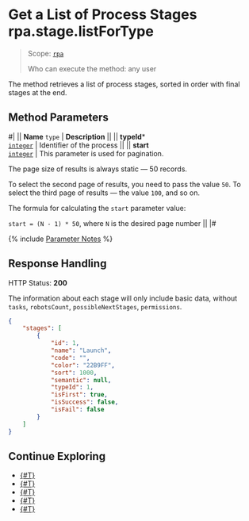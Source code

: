 # Get a List of Process Stages rpa.stage.listForType

> Scope: [`rpa`](../../../scopes/permissions.md)
>
> Who can execute the method: any user

The method retrieves a list of process stages, sorted in order with final stages at the end.

## Method Parameters

#|
|| **Name**
`type` | **Description** ||
|| **typeId***  
[`integer`](../../../data-types.md) | Identifier of the process ||
|| **start**  
[`integer`](../../../data-types.md) | This parameter is used for pagination.

The page size of results is always static — 50 records.

To select the second page of results, you need to pass the value `50`. To select the third page of results — the value `100`, and so on.

The formula for calculating the `start` parameter value:

`start = (N - 1) * 50`, where `N` is the desired page number  ||
|#

{% include [Parameter Notes](../../../../_includes/required.md) %}

## Response Handling

HTTP Status: **200**

The information about each stage will only include basic data, without `tasks`, `robotsCount`, `possibleNextStages`, `permissions`.

```json
{
    "stages": [
        {
            "id": 1,
            "name": "Launch",
            "code": "",
            "color": "22B9FF",
            "sort": 1000,
            "semantic": null,
            "typeId": 1,
            "isFirst": true,
            "isSuccess": false,
            "isFail": false
        }
    ]
}
```

## Continue Exploring 

- [{#T}](./index.md)
- [{#T}](./rpa-stage-add.md)
- [{#T}](./rpa-stage-update.md)
- [{#T}](./rpa-stage-get.md)
- [{#T}](./rpa-stage-delete.md)